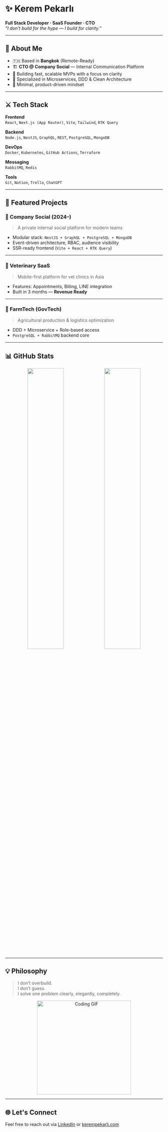 # ✨ Kerem Pekarlı  
**Full Stack Developer · SaaS Founder · CTO**  
*“I don't build for the hype — I build for clarity.”*

---

## 🧭 About Me
- 🇹🇭 Based in **Bangkok** (Remote-Ready)  
- 🏗️ **CTO @ Company Social** — Internal Communication Platform  
- 🚀 Building fast, scalable MVPs with a focus on clarity  
- 🧩 Specialized in Microservices, DDD & Clean Architecture  
- 🎯 Minimal, product-driven mindset  

---

## ⚔️ Tech Stack

**Frontend**  
`React`, `Next.js (App Router)`, `Vite`, `Tailwind`, `RTK Query`

**Backend**  
`Node.js`, `NestJS`, `GraphQL`, `REST`, `PostgreSQL`, `MongoDB`

**DevOps**  
`Docker`, `Kubernetes`, `GitHub Actions`, `Terraform`

**Messaging**  
`RabbitMQ`, `Redis`

**Tools**  
`Git`, `Notion`, `Trello`, `ChatGPT`

---

## 🌸 Featured Projects

### 🏢 Company Social (2024–)  
> A private internal social platform for modern teams  
- Modular stack: `NestJS + GraphQL + PostgreSQL + MongoDB`  
- Event-driven architecture, RBAC, audience visibility  
- SSR-ready frontend (`Vite + React + RTK Query`)

---

### 🐾 Veterinary SaaS  
> Mobile-first platform for vet clinics in Asia  
- Features: Appointments, Billing, LINE integration  
- Built in 3 months — **Revenue Ready**

---

### 🌾 FarmTech (GovTech)  
> Agricultural production & logistics optimization  
- DDD + Microservice + Role-based access  
- `PostgreSQL + RabbitMQ` backend core

---

## 📊 GitHub Stats

<p align="center">
  <img src="https://github-readme-stats.vercel.app/api?username=kerempekarli&show_icons=true&theme=tokyonight&hide=stars&count_private=true" width="48%" />
  <img src="https://github-readme-stats.vercel.app/api/top-langs/?username=kerempekarli&layout=compact&theme=tokyonight" width="48%" />
</p>

---

## 💡 Philosophy
>I don’t overbuild.  
>I don’t guess.  
>I solve one problem clearly, elegantly, completely.

<p align="center">
  <img src="https://media1.tenor.com/m/g7vnfnW7374AAAAC/rengoku-vs-akaza-rengoku.gif" width="300" alt="Coding GIF" />
</p>


---

## 🌐 Let's Connect
Feel free to reach out via [LinkedIn](https://www.linkedin.com/in/kerempekarli/) or [kerempekarli.com](https://kerempekarli.com)

